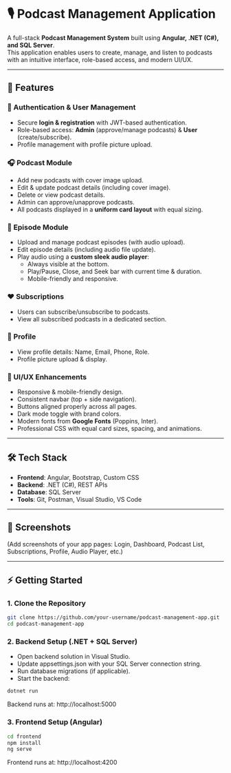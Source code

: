 # 🎙️ Podcast Management Application  

A full-stack **Podcast Management System** built using **Angular, .NET (C#), and SQL Server**.  
This application enables users to create, manage, and listen to podcasts with an intuitive interface, role-based access, and modern UI/UX.  

---

## 🚀 Features  

### 🔑 Authentication & User Management  
- Secure **login & registration** with JWT-based authentication.  
- Role-based access: **Admin** (approve/manage podcasts) & **User** (create/subscribe).  
- Profile management with profile picture upload.  

### 🎧 Podcast Module  
- Add new podcasts with cover image upload.  
- Edit & update podcast details (including cover image).  
- Delete or view podcast details.  
- Admin can approve/unapprove podcasts.  
- All podcasts displayed in a **uniform card layout** with equal sizing.  

### 🎵 Episode Module  
- Upload and manage podcast episodes (with audio upload).  
- Edit episode details (including audio file update).  
- Play audio using a **custom sleek audio player**:  
  - Always visible at the bottom.  
  - Play/Pause, Close, and Seek bar with current time & duration.  
  - Mobile-friendly and responsive.  

### ❤️ Subscriptions  
- Users can subscribe/unsubscribe to podcasts.  
- View all subscribed podcasts in a dedicated section.  

### 👤 Profile  
- View profile details: Name, Email, Phone, Role.  
- Profile picture upload & display.  

### 🎨 UI/UX Enhancements  
- Responsive & mobile-friendly design.  
- Consistent navbar (top + side navigation).  
- Buttons aligned properly across all pages.  
- Dark mode toggle with brand colors.  
- Modern fonts from **Google Fonts** (Poppins, Inter).  
- Professional CSS with equal card sizes, spacing, and animations.  

---

## 🛠️ Tech Stack  

- **Frontend**: Angular, Bootstrap, Custom CSS  
- **Backend**: .NET (C#), REST APIs  
- **Database**: SQL Server  
- **Tools**: Git, Postman, Visual Studio, VS Code  

---

## 📸 Screenshots  
(Add screenshots of your app pages: Login, Dashboard, Podcast List, Subscriptions, Profile, Audio Player, etc.)  

---

## ⚡ Getting Started  

### 1. Clone the Repository  
```bash
git clone https://github.com/your-username/podcast-management-app.git
cd podcast-management-app
```
### 2. Backend Setup (.NET + SQL Server) 
- Open backend solution in Visual Studio.
- Update appsettings.json with your SQL Server connection string.
- Run database migrations (if applicable).
- Start the backend:
```bash
dotnet run
```
Backend runs at: http://localhost:5000
### 3. Frontend Setup (Angular)  
```bash
cd frontend
npm install
ng serve
```
Frontend runs at: http://localhost:4200
